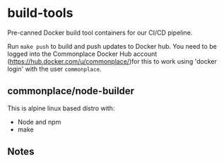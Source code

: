 # build-tools

Pre-canned Docker build tool containers for our CI/CD pipeline.  

Run `make push` to build and push updates to Docker hub.  You need to be logged into the Commonplace Docker Hub account (https://hub.docker.com/u/commonplace/)for this to work using 'docker login' with the user `commonplace`.

## commonplace/node-builder

This is alpine linux based distro with:
* Node and npm
* make


## Notes

